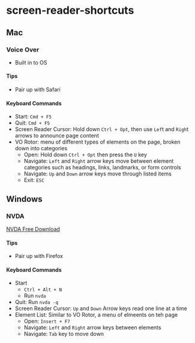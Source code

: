# screen-reader-shortcuts

## Mac
### Voice Over
- Built in to OS

#### Tips
- Pair up with Safari

#### Keyboard Commands
- Start: ``Cmd + F5``
- Quit: ``Cmd + F5``  
- Screen Reader Cursor: Hold down ``Ctrl + Opt``, then use ``Lef``t and ``Righ``t arrows to announce page content
- VO Rotor:  menu of different types of elements on the page, broken down into categories
  + Open: Hold down ``Ctrl + Opt`` then press the ``U`` key
  + Navigate: ``Left`` and ``Right`` arrow keys move between element categories such as headings, links, landmarks, or form controls
  + Navigate: ``Up`` and ``Down`` arrow keys move through listed items
  + Exit: ``ESC``

## Windows
### NVDA
[NVDA Free Download](http://www.nvaccess.org/)

#### Tips
- Pair up with Firefox

#### Keyboard Commands
- Start
  + ``Ctrl + Alt + N``
  + Run ``nvda``
- Quit: Run ``nvda -q``
- Screen Reader Cursor: ``Up`` and ``Down`` Arrow keys read one line at a time
- Element List: Similar to VO Rotor, a menu of elmeents on teh page
  + Open: ``Insert + F7``
  + Navigate: ``Left`` and ``Right`` arrow keys between elements
  + Navigate: ``Tab`` key to move down

